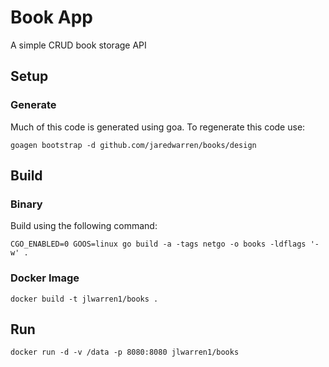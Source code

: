 # Book App

A simple CRUD book storage API

## Setup
### Generate
Much of this code is generated using goa. To regenerate this code use:
```
goagen bootstrap -d github.com/jaredwarren/books/design
```

## Build

### Binary
Build using the following command:

```
CGO_ENABLED=0 GOOS=linux go build -a -tags netgo -o books -ldflags '-w' .
``` 

### Docker Image
```
docker build -t jlwarren1/books .
```

## Run
```
docker run -d -v /data -p 8080:8080 jlwarren1/books
```